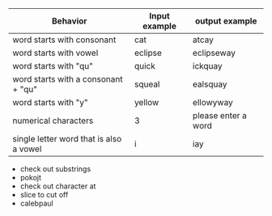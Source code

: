

| Behavior | Input example | output example  |
|---|---|---|
| word starts with consonant | cat  | atcay  |
| word starts with vowel | eclipse | eclipseway |
| word starts with "qu"  | quick  | ickquay |
| word starts with a consonant + "qu"  | squeal | ealsquay  |
| word starts with "y" | yellow | ellowyway |
| numerical characters|3|please enter a word|
|single letter word that is also a vowel|i|iay|


* check out substrings
* pokojt
* check out character at
* slice to cut off
* calebpaul
